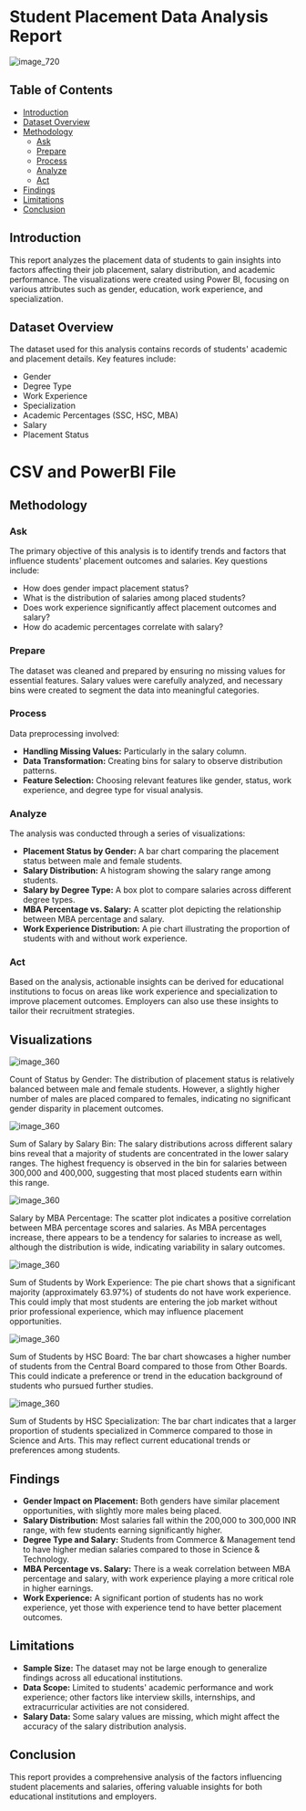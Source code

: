 # Student Placement Data Analysis Report
![image_720](https://github.com/user-attachments/assets/fb324a4a-76f0-48d0-9c25-0266a9e0edf1)


## Table of Contents
- [Introduction](#introduction)
- [Dataset Overview](#dataset-overview)
- [Methodology](#methodology)
  - [Ask](#ask)
  - [Prepare](#prepare)
  - [Process](#process)
  - [Analyze](#analyze)
  - [Act](#act)
- [Findings](#findings)
- [Limitations](#limitations)
- [Conclusion](#conclusion)

## Introduction
This report analyzes the placement data of students to gain insights into factors affecting their job placement, salary distribution, and academic performance. The visualizations were created using Power BI, focusing on various attributes such as gender, education, work experience, and specialization.

## Dataset Overview
The dataset used for this analysis contains records of students' academic and placement details. Key features include:
- Gender
- Degree Type
- Work Experience
- Specialization
- Academic Percentages (SSC, HSC, MBA)
- Salary
- Placement Status

# CSV and PowerBI File 



## Methodology

### Ask
The primary objective of this analysis is to identify trends and factors that influence students' placement outcomes and salaries. Key questions include:
- How does gender impact placement status?
- What is the distribution of salaries among placed students?
- Does work experience significantly affect placement outcomes and salary?
- How do academic percentages correlate with salary?

### Prepare
The dataset was cleaned and prepared by ensuring no missing values for essential features. Salary values were carefully analyzed, and necessary bins were created to segment the data into meaningful categories.

### Process
Data preprocessing involved:
- **Handling Missing Values:** Particularly in the salary column.
- **Data Transformation:** Creating bins for salary to observe distribution patterns.
- **Feature Selection:** Choosing relevant features like gender, status, work experience, and degree type for visual analysis.

### Analyze
The analysis was conducted through a series of visualizations:
- **Placement Status by Gender:** A bar chart comparing the placement status between male and female students.
- **Salary Distribution:** A histogram showing the salary range among students.
- **Salary by Degree Type:** A box plot to compare salaries across different degree types.
- **MBA Percentage vs. Salary:** A scatter plot depicting the relationship between MBA percentage and salary.
- **Work Experience Distribution:** A pie chart illustrating the proportion of students with and without work experience.

### Act
Based on the analysis, actionable insights can be derived for educational institutions to focus on areas like work experience and specialization to improve placement outcomes. Employers can also use these insights to tailor their recruitment strategies.

## Visualizations


![image_360](https://github.com/user-attachments/assets/5efeef4e-6059-475e-92ec-67d387d97449)


Count of Status by Gender: The distribution of placement status is relatively balanced between male and female students. However, a slightly higher number of males are placed compared to females, indicating no significant gender disparity in placement outcomes.


![image_360](https://github.com/user-attachments/assets/78f7bbd5-7043-4a5d-88a7-ffa94c589820)


Sum of Salary by Salary Bin: The salary distributions across different salary bins reveal that a majority of students are concentrated in the lower salary ranges. The highest frequency is observed in the bin for salaries between 300,000 and 400,000, suggesting that most placed students earn within this range.


![image_360](https://github.com/user-attachments/assets/61b4b2db-a27d-4d2f-8958-2361d081b448)


Salary by MBA Percentage: The scatter plot indicates a positive correlation between MBA percentage scores and salaries. As MBA percentages increase, there appears to be a tendency for salaries to increase as well, although the distribution is wide, indicating variability in salary outcomes.


![image_360](https://github.com/user-attachments/assets/6086f0fe-a4e1-438a-8996-73d4d2b466d9)


Sum of Students by Work Experience: The pie chart shows that a significant majority (approximately 63.97%) of students do not have work experience. This could imply that most students are entering the job market without prior professional experience, which may influence placement opportunities.


![image_360](https://github.com/user-attachments/assets/c16c2daa-cb2c-4863-b083-d81e84d2a7d0)


Sum of Students by HSC Board: The bar chart showcases a higher number of students from the Central Board compared to those from Other Boards. This could indicate a preference or trend in the education background of students who pursued further studies.


![image_360](https://github.com/user-attachments/assets/0f6b25a3-7b37-4b01-aa92-dee21652c9fc)


Sum of Students by HSC Specialization: The bar chart indicates that a larger proportion of students specialized in Commerce compared to those in Science and Arts. This may reflect current educational trends or preferences among students.


## Findings
- **Gender Impact on Placement:** Both genders have similar placement opportunities, with slightly more males being placed.
- **Salary Distribution:** Most salaries fall within the 200,000 to 300,000 INR range, with few students earning significantly higher.
- **Degree Type and Salary:** Students from Commerce & Management tend to have higher median salaries compared to those in Science & Technology.
- **MBA Percentage vs. Salary:** There is a weak correlation between MBA percentage and salary, with work experience playing a more critical role in higher earnings.
- **Work Experience:** A significant portion of students has no work experience, yet those with experience tend to have better placement outcomes.

## Limitations
- **Sample Size:** The dataset may not be large enough to generalize findings across all educational institutions.
- **Data Scope:** Limited to students' academic performance and work experience; other factors like interview skills, internships, and extracurricular activities are not considered.
- **Salary Data:** Some salary values are missing, which might affect the accuracy of the salary distribution analysis.

## Conclusion
This report provides a comprehensive analysis of the factors influencing student placements and salaries, offering valuable insights for both educational institutions and employers.
